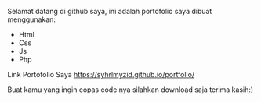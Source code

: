 Selamat datang di github saya, ini adalah portofolio saya dibuat menggunakan:
- Html
- Css
- Js
- Php

Link Portofolio Saya
https://syhrlmyzid.github.io/portfolio/

Buat kamu yang ingin copas code nya silahkan download saja terima kasih:)  
